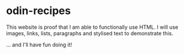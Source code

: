 # odin-recipes

This website is proof that I am able to functionally use HTML. 
I will use images, links, lists, paragraphs and stylised text to demonstrate this. 

... and I'll have fun doing it! 
